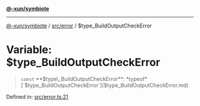 [**@-xun/symbiote**](../../../README.md)

***

[@-xun/symbiote](../../../README.md) / [src/error](../README.md) / $type\_BuildOutputCheckError

# Variable: $type\_BuildOutputCheckError

> `const` **$type\_BuildOutputCheckError**: *typeof* [`$type_BuildOutputCheckError`]($type_BuildOutputCheckError.md)

Defined in: [src/error.ts:21](https://github.com/Xunnamius/symbiote/blob/5aba0025b9a2417f80cab078fc2ddb0b25903903/src/error.ts#L21)
